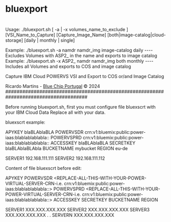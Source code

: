 # bluexport
#
 Usage:    ./bluexport.sh [ -a | -x volumes_name_to_exclude ] [VSI_Name_to_Capture] [Capture_Image_Name] [both|image-catalog|cloud-storage] [daily | monthly | single]

 Example:  ./bluexport.sh -a namdr namdr_img image-catalog daily ---- Excludes Volumes with ASP2_ in the name and exports to image catalog
 Example:  ./bluexport.sh -x ASP2_ namdr namdr_img both monthly    ---- Includes all Volumes and exports to COS and image catalog

 Capture IBM Cloud POWERVS VSI and Export to COS or/and Image Catalog

 Ricardo Martins - [Blue Chip Portugal](http://www.bluechip.pt) © 2024
#####################################################################################

Before running bluexport.sh, first you must configure file bluexscrt with your IBM Cloud Data
Replace all <TEXT> with your data.

bluexscrt example:

APYKEY blaBLAblaBLA
POWERVSDR crn:v1:bluemix:public:power-iaas:blablablablabla::
POWERVSPRD crn:v1:bluemix:public:power-iaas:blablablablabla::
ACCESSKEY blaBLAblaBLA
SECRETKEY blaBLAblaBLAbla
BUCKETNAME mybucket
REGION eu-de

SERVER1 192.168.111.111
SERVER2 192.168.111.112



Content of file bluexscrt before edit:

APYKEY <REPLACE-ALL-THIS-WITH-YOUR-API-KEY>
POWERVSDR <REPLACE-ALL-THIS-WITH-YOUR-POWER-VIRTUAL-SERVER-CRN-i.e.   crn:v1:bluemix:public:power-iaas:blablablablabla::>
POWERVSPRD <REPLACE-ALL-THIS-WITH-YOUR-POWER-VIRTUAL-SERVER-CRN-i.e.  crn:v1:bluemix:public:power-iaas:blablablablabla::>
ACCESSKEY <REPLACE-ALL-THIS-WITH-YOUR-ACCES-KEY>
SECRETKEY <REPLACE-ALL-THIS-WITH-YOUR-SECRET-KEY>
BUCKETNAME <REPLACE-ALL-THIS-WITH-YOUR-BUCKET-NAME>
REGION <REPLACE-ALL-THIS-WITH-YOUR-REGION>

SERVER1 XXX.XXX.XXX.XXX
SERVER2 XXX.XXX.XXX.XXX
SERVER3 XXX.XXX.XXX.XXX
.
.
SERVERN XXX.XXX.XXX.XXX


